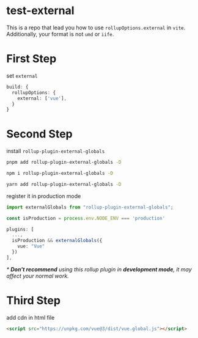 # test-external

This is a repo that lead you how to use `rollupOptions.external` in `vite`. Additionally, your format is not `umd` or `iife`.

# First Step

set `external`

```ts
build: {
  rollupOptions: {
    external: ['vue'],
  }
}
```

# Second Step

install `rollup-plugin-external-globals`

```sh
pnpm add rollup-plugin-external-globals -D

npm i rollup-plugin-external-globals -D

yarn add rollup-plugin-external-globals -D
```

register it in production mode

```ts
import externalGlobals from "rollup-plugin-external-globals";

const isProduction = process.env.NODE_ENV === 'production'

plugins: [
  ...,
  isProduction && externalGlobals({
    vue: "Vue"
  })
],
```

_\* ***Don't recommend*** using this rollup plugin in ***development mode***, it may affect your normal work._

# Third Step

add cdn in html file

```html
<script src="https://unpkg.com/vue@3/dist/vue.global.js"></script>
```
